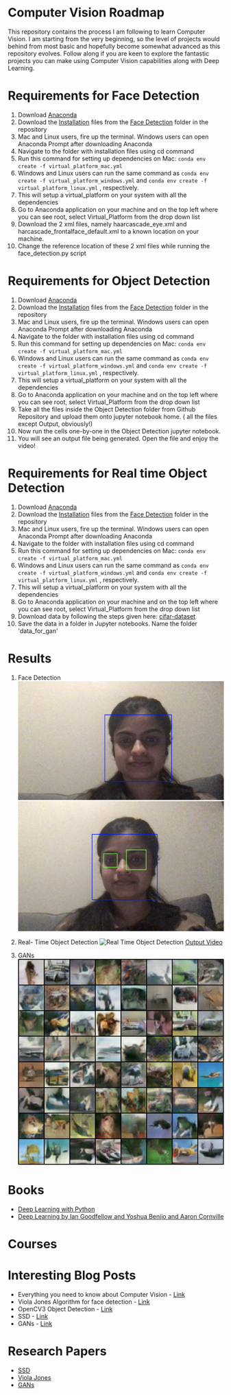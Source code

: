 # Computer Vision Roadmap
This repository contains the process I am following to learn Computer Vision. I am starting from the very beginning, so the level of projects would behind from most basic and hopefully become somewhat advanced as this repository evolves. Follow along if you are keen to explore the fantastic projects you can make using Computer Vision capabilities along with Deep Learning.

# Requirements for Face Detection
1. Download [Anaconda](https://anaconda.org)
2. Download the [Installation](https://github.com/manvimadan12/Computer_Vision_Roadmap/tree/main/Face%20Recognition/Installations) files from the [Face Detection](https://github.com/manvimadan12/Computer_Vision_Roadmap/tree/main/Face%20Recognition) folder in the repository
3. Mac and Linux users, fire up the terminal. Windows users can open Anaconda Prompt after downloading Anaconda
4. Navigate to the folder with installation files using cd command
5. Run this command for setting up dependencies on Mac: `conda env create -f virtual_platform_mac.yml` 
6. Windows and Linux users can run the same command as `conda env create -f virtual_platform_windows.yml` and `conda env create -f virtual_platform_linux.yml` , respectively. 
7. This will setup a virtual_platform on your system with all the dependencies 
8. Go to Anaconda application on your machine and on the top left where you can see root, select Virtual_Platform from the drop down list
9. Download the 2 xml files, namely  haarcascade_eye.xml and harcascade_frontalface_default.xml to a known location on your machine.
10. Change the reference location of these 2 xml files while running the face_detection.py script

# Requirements for Object Detection

1. Download [Anaconda](https://anaconda.org)
2. Download the [Installation](https://github.com/manvimadan12/Computer_Vision_Roadmap/tree/main/Face%20Recognition/Installations) files from the [Face Detection](https://github.com/manvimadan12/Computer_Vision_Roadmap/tree/main/Face%20Recognition) folder in the repository
3. Mac and Linux users, fire up the terminal. Windows users can open Anaconda Prompt after downloading Anaconda
4. Navigate to the folder with installation files using cd command
5. Run this command for setting up dependencies on Mac: `conda env create -f virtual_platform_mac.yml` 
6. Windows and Linux users can run the same command as `conda env create -f virtual_platform_windows.yml` and `conda env create -f virtual_platform_linux.yml` , respectively. 
7. This will setup a virtual_platform on your system with all the dependencies 
8. Go to Anaconda application on your machine and on the top left where you can see root, select Virtual_Platform from the drop down list
9. Take all the files inside the Object Detection folder from Github Repository and upload them onto jupyter notebook home. ( all the files except Output, obviously!)
10. Now run the cells one-by-one in the Object Detection jupyter notebook.
11. You will see an output file being generated. Open the file and enjoy the video! 

# Requirements for Real time Object Detection
1. Download [Anaconda](https://anaconda.org)
2. Download the [Installation](https://github.com/manvimadan12/Computer_Vision_Roadmap/tree/main/Face%20Recognition/Installations) files from the [Face Detection](https://github.com/manvimadan12/Computer_Vision_Roadmap/tree/main/Face%20Recognition) folder in the repository
3. Mac and Linux users, fire up the terminal. Windows users can open Anaconda Prompt after downloading Anaconda
4. Navigate to the folder with installation files using cd command
5. Run this command for setting up dependencies on Mac: `conda env create -f virtual_platform_mac.yml` 
6. Windows and Linux users can run the same command as `conda env create -f virtual_platform_windows.yml` and `conda env create -f virtual_platform_linux.yml` , respectively. 
7. This will setup a virtual_platform on your system with all the dependencies 
8. Go to Anaconda application on your machine and on the top left where you can see root, select Virtual_Platform from the drop down list
9. Download data by following the steps given here: [cifar-dataset](http://www.cs.toronto.edu/~kriz/cifar.html)
10. Save the data in a folder in Jupyter notebooks. Name the folder 'data_for_gan'
# Results

1. Face Detection
![Face detection](https://github.com/manvimadan12/Computer_Vision_Roadmap/blob/main/Face%20Recognition/Results/Screen%20Shot%201.png "Face detection")
![Face and eyes Detection](https://github.com/manvimadan12/Computer_Vision_Roadmap/blob/main/Face%20Recognition/Results/Screen%20Shot%202.png "Face and eyes Detection")

2. Real- Time Object Detection 
![Real Time Object Detection](https://github.com/manvimadan12/Computer_Vision_Roadmap/blob/main/Object%20Detection/Output/Object_detection_output_snip.png)
[Output Video](https://github.com/manvimadan12/Computer_Vision_Roadmap/blob/main/Object%20Detection/Output/output.mp4)

3. GANs
![Fake Images generated by GAN](https://github.com/manvimadan12/Computer_Vision_Roadmap/blob/main/GANs/results/fake_samples_epoch_024.png)
# Books
* [Deep Learning with Python](https://www.manning.com/books/deep-learning-with-python) 
* [Deep Learning by Ian Goodfellow and Yoshua Benjio and Aaron Cornville](https://www.deeplearningbook.org)

# Courses

# Interesting Blog Posts
* Everything you need to know about Computer Vision - [Link](https://towardsdatascience.com/everything-you-ever-wanted-to-know-about-computer-vision-heres-a-look-why-it-s-so-awesome-e8a58dfb641e)
* Viola Jones Algorithm for face detection - [Link](https://towardsdatascience.com/the-intuition-behind-facial-detection-the-viola-jones-algorithm-29d9106b6999)
* OpenCV3 Object Detection - [Link](https://www.bogotobogo.com/python/OpenCV_Python/python_opencv3_Image_Object_Detection_Face_Detection_Haar_Cascade_Classifiers.php)
* SSD - [Link](https://jonathan-hui.medium.com/ssd-object-detection-single-shot-multibox-detector-for-real-time-processing-9bd8deac0e06)
* GANs - [Link](https://hackernoon.com/how-do-gans-intuitively-work-2dda07f247a1)
# Research Papers
* [SSD](https://github.com/manvimadan12/ML-Research-Papers-/blob/master/Computer%20Vision/1512.02325.pdf)
* [Viola Jones](https://github.com/manvimadan12/ML-Research-Papers-/blob/master/Computer%20Vision/Rapid%20Object%20Detection.pdf)
* [GANs](https://github.com/manvimadan12/ML-Research-Papers-/blob/master/Computer%20Vision/GANs.pdf)

